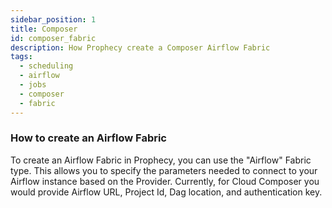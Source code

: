 ```yaml
---
sidebar_position: 1
title: Composer
id: composer_fabric
description: How Prophecy create a Composer Airflow Fabric
tags:
  - scheduling
  - airflow
  - jobs
  - composer
  - fabric
---
```


### How to create an Airflow Fabric

To create an Airflow Fabric in Prophecy, you can use the "Airflow" Fabric type. This allows you to specify the parameters needed to connect to your Airflow instance based on the Provider. Currently, for Cloud Composer you would provide Airflow URL, Project Id, Dag location, and authentication key.

